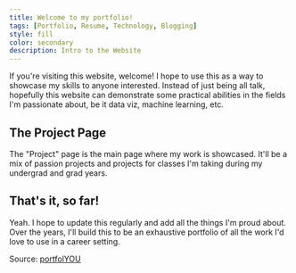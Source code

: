 ```yaml
---
title: Welcome to my portfolio!
tags: [Portfolio, Resume, Technology, Blogging]
style: fill
color: secondary
description: Intro to the Website
---
```


If you're visiting this website, welcome! I hope to use this as a way to showcase my skills to anyone interested. Instead of just being all talk, hopefully this website can demonstrate some practical abilities in the fields I'm passionate about, be it data viz, machine learning, etc.

## The Project Page

The "Project" page is the main page where my work is showcased. It'll be a mix of passion projects and projects for classes I'm taking during my undergrad and grad years.

## That's it, so far!

Yeah. I hope to update this regularly and add all the things I'm proud about. Over the years, I'll build this to be an exhaustive portfolio of all the work I'd love to use in a career setting.


Source: [portfolYOU](https://github.com/YoussefRaafatNasry/portfolYOU)

